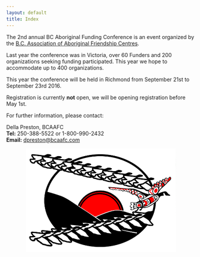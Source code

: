 ```yaml
---
layout: default
title: Index
---
```


The 2nd annual BC Aboriginal Funding Conference is an event organized by the [B.C. Association of Aboriginal Friendship Centres](http://bcaafc.com/).

Last year the conference was in Victoria, over 60 Funders and 200 organizations seeking funding participated. This year we hope to accommodate up to 400 organizations.

This year the conference will be held in Richmond from September 21st to September 23rd 2016.

Registration is currently **not** open, we will be opening registration before May 1st.

For further information, please contact:

Della Preston, BCAAFC
<br>
**Tel:** 250-388-5522 or 1-800-990-2432
<br>
**Email:** dpreston@bcaafc.com


<div style="text-align: center;">
    <img style="display: inline-block;" src="/public/img/bcaafc.png">
</div>
